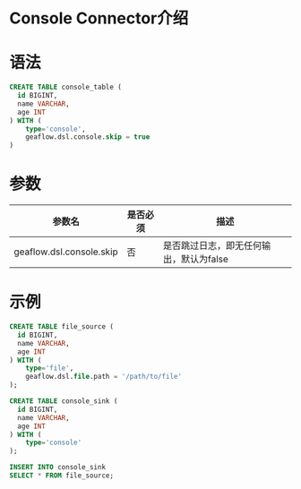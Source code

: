 # Console Connector介绍

# 语法

```sql
CREATE TABLE console_table (
  id BIGINT,
  name VARCHAR,
  age INT
) WITH (
	type='console',
    geaflow.dsl.console.skip = true
)
```
# 参数

| 参数名 | 是否必须 | 描述                     |
| -------- | -------- |------------------------|
| geaflow.dsl.console.skip     | 否     | 是否跳过日志，即无任何输出，默认为false |

# 示例

```sql
CREATE TABLE file_source (
  id BIGINT,
  name VARCHAR,
  age INT
) WITH (
	type='file',
    geaflow.dsl.file.path = '/path/to/file'
);

CREATE TABLE console_sink (
  id BIGINT,
  name VARCHAR,
  age INT
) WITH (
	type='console'
);

INSERT INTO console_sink
SELECT * FROM file_source;
```